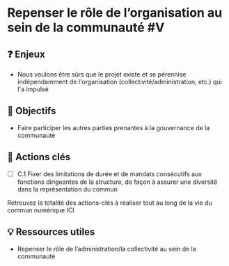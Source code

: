 # Repenser le rôle de l’organisation au sein de la communauté \#V

## ❓ Enjeux

* Nous voulons être sûrs que le projet existe et se pérennise indépendamment de l'organisation \(collectivité/administration, etc.\) qui l'a impulsé

## 🎯 Objectifs

* Faire participer les autres parties prenantes à la gouvernance de la communauté

## 📑 Actions clés

* [ ] C.1 Fixer des limitations de durée et de mandats consécutifs aux fonctions dirigeantes de la structure, de façon à assurer une diversité dans la représentation du commun

Retrouvez la totalité des actions-clés à réaliser tout au long de la vie du commun numérique ICI

## 💡 Ressources utiles

* Repenser le rôle de l’administration/la collectivité au sein de la communauté

